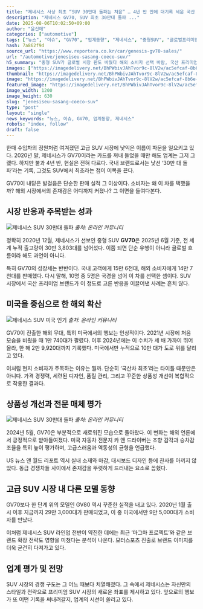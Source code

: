```yaml
---
title: "제네시스 사상 최초 “SUV 30만대 돌파는 처음” … 4년 반 만에 대기록 세운 국산 프리미엄 SUV 뭐길래"
description: "제네시스 GV70, SUV 최초 30만대 돌파 ..."
date: 2025-08-06T10:02:50+09:00
author: "윤신애"
categories: ["automotive"]
tags: ["뉴스", "이슈", "GV70", "업계동향", "제네시스", "중형SUV", "글로벌프리미엄성장", "세대별SUV선호도"]
hash: 7a862f9d
source_url: "https://www.reportera.co.kr/car/genesis-gv70-sales/"
url: "/automotive/jenesiseu-sasang-coeco-suv/"
h5_summary: "중형 SUV가 글로벌 시장 판도 바꿨다 해외 소비자 선택 바람, 국산 프리미엄 차 새 이정표"
images: ["https://imagedelivery.net/BhPWbivJAhTvor9c-8lV2w/ac5efcaf-8b6e-4e30-94f0-eb4203fe8900/public", "https://imagedelivery.net/BhPWbivJAhTvor9c-8lV2w/0fc5275b-63e1-4164-5942-061c3260d800/public", "https://imagedelivery.net/BhPWbivJAhTvor9c-8lV2w/34581117-12c0-4fa1-058b-17f756ce3900/public", "https://imagedelivery.net/BhPWbivJAhTvor9c-8lV2w/b8cf9589-414d-4603-75bf-6ec9ffe96500/public"]
thumbnail: "https://imagedelivery.net/BhPWbivJAhTvor9c-8lV2w/ac5efcaf-8b6e-4e30-94f0-eb4203fe8900/public"
image: "https://imagedelivery.net/BhPWbivJAhTvor9c-8lV2w/ac5efcaf-8b6e-4e30-94f0-eb4203fe8900/public"
featured_image: "https://imagedelivery.net/BhPWbivJAhTvor9c-8lV2w/ac5efcaf-8b6e-4e30-94f0-eb4203fe8900/public"
image_width: 1200
image_height: 630
slug: "jenesiseu-sasang-coeco-suv"
type: "post"
layout: "single"
news_keywords: "뉴스, 이슈, GV70, 업계동향, 제네시스"
robots: "index, follow"
draft: false
---
```


한때 수입차의 정원처럼 여겨졌던 고급 SUV 시장에 낯익은 이름이 파문을 일으키고 있다. 2020년 말, 제네시스가 GV70이라는 카드를 꺼내 들었을 때만 해도 업계는 그저 그랬다. 하지만 불과 4년 반, 현실은 전혀 다르다. 국내 브랜드로서는 낯선 ‘30만 대 돌파’라는 기록, 그것도 SUV에서 최초라는 점이 이목을 끈다.

GV70이 내딛은 발걸음은 단순한 판매 실적 그 이상이다. 소비자는 왜 이 차를 택했을까? 해외 시장에서의 존재감은 어디까지 커졌나? 그 이면을 들여다본다.

## 시장 반응과 주목받는 성과

![제네시스 SUV 30만대 돌파](https://imagedelivery.net/BhPWbivJAhTvor9c-8lV2w/b8cf9589-414d-4603-75bf-6ec9ffe96500/public)
*출처: 온라인 커뮤니티*


정확히 2020년 12월, 제네시스가 선보인 중형 SUV **GV70**은 2025년 6월 기준, 전 세계 누적 출고량이 30만 3,803대를 넘어섰다. 이쯤 되면 단순 유행이 아니라 글로벌 흐름이라 해도 과언이 아니다.

특히 GV70의 성장세는 반반이다. 국내 고객에게 15만 6천대, 해외 소비자에게 14만 7천대를 판매했다. 다시 말해, 10명 중 5명은 국경을 넘어 이 차를 선택한 셈이다. SUV 시장에서 국산 프리미엄 브랜드가 이 정도로 고른 반응을 이끌어낸 사례는 흔치 않다.

## 미국을 중심으로 한 해외 확산

![제네시스 SUV 미국 인기](https://imagedelivery.net/BhPWbivJAhTvor9c-8lV2w/34581117-12c0-4fa1-058b-17f756ce3900/public)
*출처: 온라인 커뮤니티*


GV70이 진출한 해외 무대, 특히 미국에서의 행보는 인상적이다. 2021년 시장에 처음 모습을 비췄을 때 1만 740대가 팔렸다. 이후 2024년에는 이 수치가 세 배 가까이 뛰어올라, 한 해 2만 9,920대까지 기록했다. 미국에서만 누적으로 10만 대가 도로 위를 달리고 있다.

이처럼 현지 소비자가 주목하는 이유는 뭘까. 단순히 ‘국산차 최초’라는 타이틀 때문만은 아니다. 가격 경쟁력, 세련된 디자인, 품질 관리, 그리고 꾸준한 상품성 개선이 복합적으로 작용한 결과다.

## 상품성 개선과 전문 매체 평가

![제네시스 SUV 30만대 돌파](https://imagedelivery.net/BhPWbivJAhTvor9c-8lV2w/0fc5275b-63e1-4164-5942-061c3260d800/public)
*출처: 온라인 커뮤니티*


2024년 5월, GV70은 부분적으로 새로워진 모습으로 돌아왔다. 이 변화는 해외 언론에서 긍정적으로 받아들여졌다. 미국 자동차 전문지 카 앤 드라이버는 조향 감각과 승차감 조율을 특히 높이 평가하며, 고급스러움과 역동성의 균형을 언급했다.

US 뉴스 앤 월드 리포트 역시 실내 소재와 마감, 대시보드 디자인 등에 찬사를 아끼지 않았다. 동급 경쟁차들 사이에서 존재감을 뚜렷하게 드러내는 요소로 꼽혔다.

## 고급 SUV 시장 내 다른 모델 동향

GV70보다 한 단계 위의 모델인 GV80 역시 꾸준한 실적을 내고 있다. 2020년 1월 출시 이후 지금까지 29만 3,000대가 판매되었고, 이 중 미국에서만 9만 5,000대가 소비자를 만났다.

이처럼 제네시스 SUV 라인업 전반이 약진한 데에는 최근 ‘마그마 프로젝트’와 같은 브랜드 확장 전략도 영향을 미쳤다는 분석이 나온다. 모터스포츠 진출로 브랜드 이미지를 더욱 굳건히 다져가고 있다.

## 업계 평가 및 전망

SUV 시장의 경쟁 구도는 그 어느 때보다 치열해졌다. 그 속에서 제네시스는 자신만의 스타일과 전략으로 프리미엄 SUV 시장의 새로운 좌표를 제시하고 있다. 앞으로의 행보가 또 어떤 기록을 써내려갈지, 업계의 시선이 쏠리고 있다.
